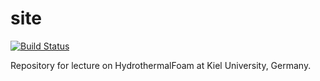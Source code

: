 # site

[![Build Status](https://travis-ci.org/lruepke/HTF_lecture.svg?branch=master)](https://travis-ci.org/lruepke/HTF_lecture)

Repository for lecture on HydrothermalFoam at Kiel University, Germany.